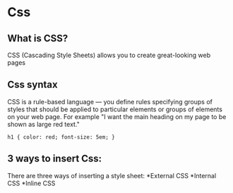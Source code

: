 
# Css
## What is CSS?
CSS (Cascading Style Sheets) allows you to create great-looking web pages
## Css syntax
CSS is a rule-based language — you define rules specifying groups of styles that should be applied to particular elements or groups of elements on your web page. For example "I want the main heading on my page to be shown as large red text."

`h1 {
    color: red;
    font-size: 5em;
}`

## 3 ways to insert Css: 

There are three ways of inserting a style sheet:
*External CSS
*Internal CSS
*Inline CSS
